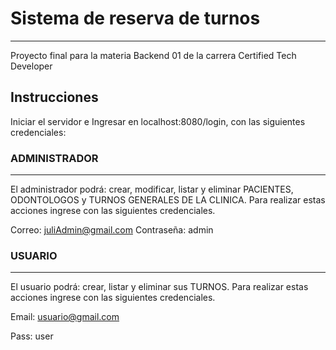 # Sistema de reserva de turnos
___

Proyecto final para la materia Backend 01 de la carrera Certified Tech Developer

## Instrucciones

Iniciar el servidor e Ingresar en localhost:8080/login, con las siguientes credenciales:

### ADMINISTRADOR
___

El administrador podrá: crear, modificar, listar y eliminar PACIENTES, ODONTOLOGOS y 
TURNOS GENERALES DE LA CLINICA. Para realizar estas acciones ingrese con las siguientes credenciales.

Correo: juliAdmin@gmail.com
Contraseña: admin

### USUARIO
___

El usuario podrá: crear, listar y eliminar sus TURNOS. 
Para realizar estas acciones ingrese con las siguientes credenciales.

Email: usuario@gmail.com

Pass: user
